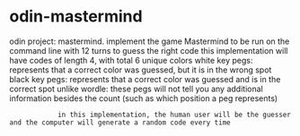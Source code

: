 # odin-mastermind

odin project: mastermind. implement the game Mastermind to be run on the command line with 12 turns to guess the right code
                this implementation will have codes of length 4, with total 6 unique colors
                white key pegs: represents that a correct color was guessed, but it is in the wrong spot
                black key pegs: represents that a correct color was guessed and is in the correct spot
                unlike wordle: these pegs will not tell you any additional information besides the count (such as which position a peg represents)

                in this implementation, the human user will be the guesser and the computer will generate a random code every time